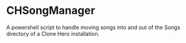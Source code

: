 # CHSongManager
A powershell script to handle moving songs into and out of the Songs directory of a Clone Hero installation.

